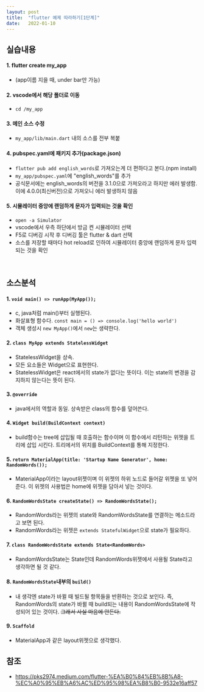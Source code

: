 ```yaml
---
layout: post
title:  "flutter 예제 따라하기[1단계]"
date:   2022-01-10
---
```

## 실습내용
#### 1. flutter create my_app
- (app이름 지을 때, under bar만 가능)

#### 2. vscode에서 해당 폴더로 이동 
- `cd /my_app`

#### 3. 메인 소스 수정
- `my_app/lib/main.dart` 내의 소스를 전부 복붙

#### 4. pubspec.yaml에 패키지 추가(package.json)
- `flutter pub add english_words`로 가져오는게 더 편하다고 본다.(npm install)
- `my_app/pubspec.yaml`에 "english_words"를 추가
- 공식문서에는 english_words의 버전을 3.1.0으로 가져오라고 하지만 에러 발생함. 이에 4.0.0(최신버전)으로 가져오니 에러 발생하지 않음

#### 5. 시뮬레이터 중앙에 랜덤하게 문자가 입력되는 것을 확인
- `open -a Simulator`
- vscode에서 우측 하단에서 방금 켠 시뮬레이터 선택
- F5로 디버깅 시작 후 디버깅 툴은 flutter & dart 선택
- 소스를 저장할 때마다 hot reload로 인하여 시뮬레이터 중앙에 랜덤하게 문자 입력되는 것을 확인

<br/>

## 소스분석
#### 1. `void main() => runApp(MyApp());`
- c, java처럼 main()부터 실행된다.
- 화살표형 함수다. `const main = () => console.log('hello world')`
- 객체 생성시 `new MyApp()`에서 `new`는 생략한다.

#### 2. `class MyApp extends StatelessWidget`
- StatelessWidget을 상속.
- 모든 요소들은 Widget으로 표현한다.
- StatelessWidget은 react에서의 state가 없다는 뜻이다. 이는 state의 변경을 감지하지 않는다는 뜻이 된다.

#### 3. `@override`
- java에서의 역할과 동일. 상속받은 class의 함수를 덮어쓴다.

#### 4. `Widget build(BuildContext context)`
- build함수는 tree에 삽입될 때 호출하는 함수이며 이 함수에서 리턴하는 위젯을 트리에 삽입 시킨다. 트리에서의 위치를 BuildContext를 통해 지정한다.

#### 5. `return MaterialApp(title: 'Startup Name Generator', home: RandomWords());`
- MaterialApp이라는 layout위젯이며 이 위젯의 하위 노드로 들어갈 위젯을 또 넣어준다. 이 위젯의 사용법은 home에 위젯을 담아서 넣는 것이다.

#### 6. `RandomWordsState createState() => RandomWordsState();`
- RandomWords라는 위젯의 state와 RandomWordsState를 연결하는 메소드라고 보면 된다.
- RandomWords라는 위젯은 `extends StatefulWidget`으로 state가 필요하다.

#### 7. `class RandomWordsState extends State<RandomWords>`
- RandomWordsState는 State인데 RandomWords위젯에서 사용될 State라고 생각하면 될 것 같다.

#### 8. `RandomWordsState`내부의 `build()`
- 내 생각엔 state가 바뀔 때 빌드될 항목들을 반환하는 것으로 보인다. 즉, RandomWords의 state가 바뀔 때 build되는 내용이 RandomWordsState에 작성되어 있는 것이다. ~~그래서 사실 마음에 안든다.~~

#### 9. `Scaffold`
- MaterialApp과 같은 layout위젯으로 생각했다.


## 참조
- https://pks2974.medium.com/flutter-%EA%B0%84%EB%8B%A8-%EC%A0%95%EB%A6%AC%ED%95%98%EA%B8%B0-9532e16aff57